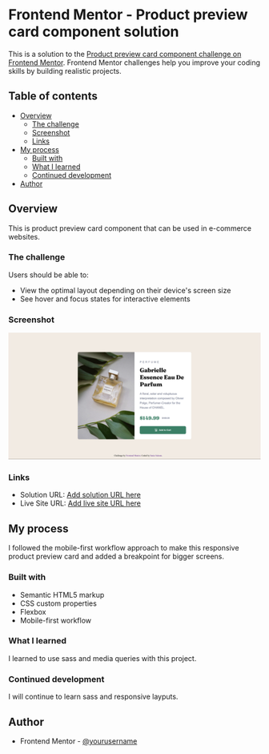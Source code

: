 # Frontend Mentor - Product preview card component solution

This is a solution to the [Product preview card component challenge on Frontend Mentor](https://www.frontendmentor.io/challenges/product-preview-card-component-GO7UmttRfa). Frontend Mentor challenges help you improve your coding skills by building realistic projects. 

## Table of contents

- [Overview](#overview)
  - [The challenge](#the-challenge)
  - [Screenshot](#screenshot)
  - [Links](#links)
- [My process](#my-process)
  - [Built with](#built-with)
  - [What I learned](#what-i-learned)
  - [Continued development](#continued-development)
- [Author](#author)

## Overview
This is product preview card component that can be used in e-commerce websites.

### The challenge

Users should be able to:

- View the optimal layout depending on their device's screen size
- See hover and focus states for interactive elements

### Screenshot

![](./images/Screenshot%202025-03-29%20065022.png)

### Links

- Solution URL: [Add solution URL here](https://your-solution-url.com)
- Live Site URL: [Add live site URL here](https://your-live-site-url.com)

## My process
I followed the mobile-first workflow approach to make this responsive product preview card and added a breakpoint for bigger screens.

### Built with

- Semantic HTML5 markup
- CSS custom properties
- Flexbox
- Mobile-first workflow

### What I learned

I learned to use sass and media queries with this project.

### Continued development

I will continue to learn sass and responsive layputs.

## Author

- Frontend Mentor - [@yourusername](https://www.frontendmentor.io/profile/yourusername)
